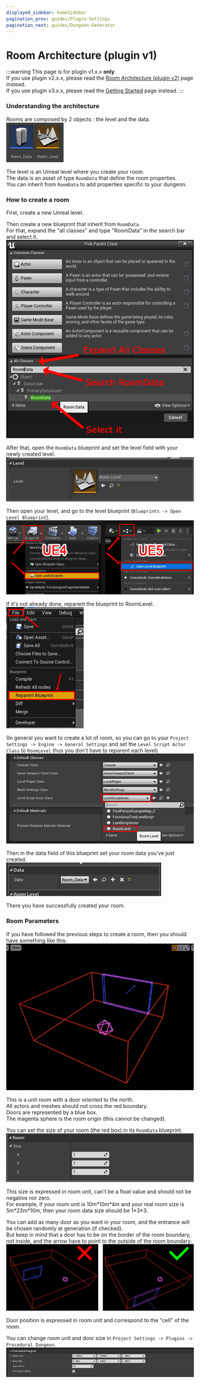 ```yaml
---
displayed_sidebar: homeSidebar
pagination_prev: guides/Plugin-Settings
pagination_next: guides/Dungeon-Generator
---
```


# Room Architecture (plugin v1)

:::warning
This page is for plugin v1.x.x **only**.\
If you use plugin v2.x.x, please read the [Room Architecture (plugin v2)](Room-Architecture) page instead.\
If you use plugin v3.x.x, please read the [Getting Started](Creating-Rooms) page instead.
:::

### Understanding the architecture
Rooms are composed by 2 objects : the level and the data.\
![](Images/DataAndLevel(Legacy).jpg)

The level is an Unreal level where you create your room.\
The data is an asset of type `RoomData` that define the room properties.\
You can inherit from `RoomData` to add properties specific to your dungeon.

### How to create a room
First, create a new Unreal level.

Then create a new blueprint that inherit from `RoomData`.\
For that, expand the "all classes" and type "RoomData" in the search bar and select it.
![](Images/CreateRoomData.jpg)

After that, open the `RoomData` blueprint and set the level field with your newly created level.
![](Images/SetRoomDataLevel.jpg)

Then open your level, and go to the level blueprint (`Blueprints -> Open Level Blueprint`).
![](Images/OpenLevelBlueprint.jpg)

If it's not already done, reparent the blueprint to RoomLevel.\
![](Images/ReparentLevel.jpg)

(In general you want to create a lot of room, so you can go to your `Project Settings -> Engine -> General Settings` and set the `Level Script Actor Class` to `RoomLevel` thus you don't have to reparent each level)\
![](Images/DefaultLevelScriptClass.jpg)

Then in the data field of this blueprint set your room data you've just created.\
![](Images/SetLevelRoomData(Legacy).jpg)

There you have successfully created your room.

### Room Parameters
If you have followed the previous steps to create a room, then you should have something like this:\
![](Images/BasicRoom.jpg)

This is a unit room with a door oriented to the north.\
All actors and meshes should not cross the red boundary.\
Doors are represented by a blue box.\
The magenta sphere is the room origin (this cannot be changed).

You can set the size of your room (the red box) in its `RoomData` blueprint.\
![](Images/SetRoomSize.jpg)

This size is expressed in room unit, can't be a float value and should not be negative nor zero.\
For example, if your room unit is 10m\*10m\*4m and your real room size is 5m\*23m\*10m, then your room data size should be 1\*3\*3.

You can add as many door as you want in your room, and the entrance will be chosen randomly at generation (if checked).\
But keep in mind that a door has to be on the border of the room boundary, not inside, and the arrow have to point to the outside of the room boundary.\
![](Images/DoorRightPosition.jpg)

Door position is expressed in room unit and correspond to the "cell" of the room.

You can change room unit and door size in `Project Settings -> Plugins -> Procedural Dungeon`.\
![](Images/Settings.jpg)
